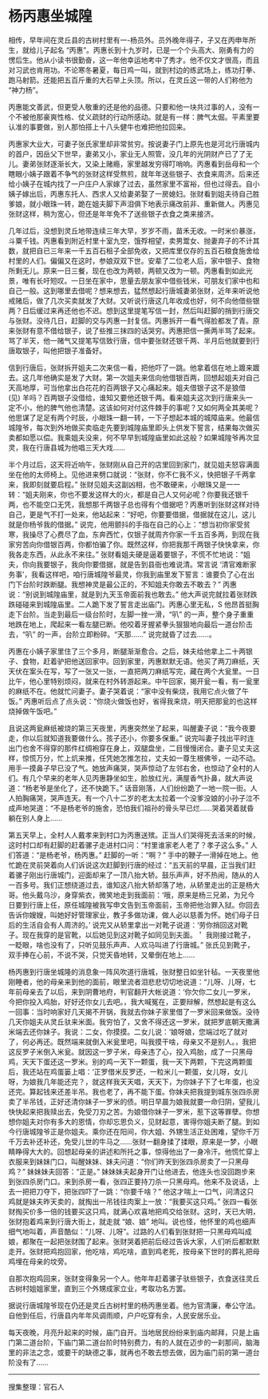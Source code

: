 # 杨丙惠坐城隍

相传，早年间在灵丘县的古树村里有一-杨员外。员外晚年得子，子又在丙申年所生，就给儿子起名 “丙惠”。丙惠长到十九岁时，已是一个个头高大、刚勇有力的愣后生。他从小读书很勤奋，这一年他幸运地考中了秀才。他不仅文才很高，而且对习武也肯用功。不论寒冬暑夏，每日鸡一叫，就到村边的练武场上，练功打拳、跑马射箭。还能把五百斤重的大石举上头顶。所以，在灵丘这一带的人们称他为 “神力杨”。

丙惠能文善武，但更受人敬重的还是他的品德。只要和他一块共过事的人，没有一个不被他那豪爽性格、仗义疏财的行动所感动。就是有一样：脾气太倔。平素里要认准的事要做，别人那怕搭上十八头健牛也难把他拉回来。

丙惠家大业大，可妻子张氏家里却非常贫穷。按说妻子门上原先也是河北行唐城内的首户，因岳父下世早，妻弟又小，家业无人照管，没几年的光阴财产已了了无儿。妻弟张财逐渐长大，又染上赌瘾，家里越发穷得叮哨响。丙惠看到岳母和一个瞎眼小姨子跟着不争气的张财这样受熬煎，就年年送些银子、衣食来周济。后来还给小姨子在城内找了一户庄户人家嫁了过去，虽然家里不富裕，但也过得去。自小姨子嫁出后，丙惠东托人、西求人又给妻弟娶了一房媳妇。张财看到姐夫待自己胜爹娘，就小眼珠一转，跪在姐夫脚下声泪俱下地表示痛改前非、重新做人。丙惠见张财这样，稍为宽心，但还是年年免不了送些银子衣食之类来接济。

几年过后，没想到灵丘地带连续三年大早，岁岁不雨，苗禾无收。一时米价暴涨，斗粟千钱。丙惠看到附近村里十室九空，饿殍相望，卖男鬻女、抛妻弃子的不计其数，就把自已三年来一千五百石租子全部免收，又把库里仅存的五百石粮食施舍给村里的人们。偏偏又在这时，参娘双双下世。安辈了二位老人后，家中银子、食物所剩无儿。原来一日三餐，现在也改为两顿，两顿又改为一顿。丙惠看到如此光景，唯有长吁短叹。一日坐在家中，思量去朋友家中借些钱米，可朋友们家中也和自己一般。这到哪里去借呢？想来想去，猛然想起行唐城妻弟张财，近年来听说他戒赌后，做了几次买卖就发了大财。又听说行唐这几年收成也好，何不向他借些银两？日后缓过来再还他也不迟。想到这里提笔写信一封，然后叫赶脚的捎到行唐交与张财。没待几日，赶脚的交与丙惠一封复信。丙惠拆开一看气得脸都发了青。原来张财有意不借给银子，说了些推三抹四的话哭穷。丙惠把信一撕两半骂了起来。骂了半天，他一赌气又提笔写信致行唐，信中要张财还银千两、半月后他就要到行唐取银子，叫他把银子准备好。

信到行唐后，张财拆开姐夫二次来信一看，把他吓了一跳。他拿着信在地上踱来踱去。这几年他确实是发了大财。第一次姐夫来信向他借银百两，回想起姐夫对自己天高地厚，可当他拿出白花花的百两银子又心痛起来。姐夫借银子这不是狼借 (见) 羊吗？百两银子没借给，谁知又要他还银千两。看来姐夫这次到行唐来头一定不小，他的脾气他也清楚。这该如何对付这件棘手的事呢？又如何两全其美呢？他思谋了足足有两个时辰，小眼珠一翻一转，一下子想起本城的城障庙来。他最信城隍爷，每次到外地做买卖临走先要到城隍庙里即头上供发下誓言，结果每次做买卖都如愿以偿。我乘姐夫没来，何不早早到城隍庙里如此这般？如果城隍爷再次显灵，我在行唐县城为他唱三天大戏……

半个月过后，这天将近响午，张财刚从自己开的店里回到家门，就见姐夫怒容满面坐在他的太师椅上。见他进来劈口就说：“张财，你不仁我不义，快把银子千两拿来，我即刻就要启程。” 张财见姐夫这副凶相，也不敢硬来，小眼珠又是一一转：“姐夫刚来，你也不要发这样大的火，都是自己人又何必呢？你要我还银千两，也不能空口无凭，我想那千两银子总也得有个借据吧？丙惠听到张财这样对待自己，更是气不打一处来，他站起来：“好吧，你要要借据，借据就在这儿，这儿就是你杨爷我的借据。” 说完，他用颤抖的手指在自己的心上：“想当初你家受贫寒，我操尽了心费尽了血，东奔西忙，仅银子就周齐你家一千五百多两，到现在我家穷苦向你借银百两，你都怕骗了你。既然这样，你把我那千两银子快快拿来，你我各走东西，从此永不来往。” 张财看姐夫硬是逼着要银子，不慌不忙地说：“姐夫，你向我要银子，我向你要借据，就是告到县衙也难说清。常言说 ‘清官难断家务事’，我看这样吧，咱行唐城隍爷最灵，你我到庙里发下誓言：谁要负了心在出门下台阶时跌断腿。我想神灵是最公正的，不知姐夫你敢去不敢去？” 丙惠说：“别说到城隍庙里，就是到九天玉帝面前我也敢去。” 他大声说完就拉着张财跌跌碰碰来到城隍庙里。二人跪下发了誓言走出庙门。丙惠心里无私，S 他昂首挺胸走下台阶。当走到最后一级台阶时，左脚一挫一滑，“叭” 的一声，整个身子重重地跌在地上，爬起来一看左腿已断。他咬着牙握紧拳头狠狠地向最后一道台阶击去，“叭” 的一声，台阶立即粉碎。“天那……” 说完就昏了过去……。

丙惠在小姨子家里住了三个多月，断腿渐渐愈合。之后，妹夫给他拿上二十两银子、食物，赶着驴把他送回家中。回到家里，丙惠默默无语。他买了两刀麻纸，天天伏在案头在写，写了一张又一张，一直把两刀麻纸写完，藏在两个大瓮里。一日比午，他心里特别烦闷，就来在村外转游起来。中午回家，揭开瓮一看，有一瓮里的麻纸不在。他就忙问妻子。妻子哭着说：“家中没有柴烧，我用它点火做了午饭。” 丙惠听后点了点头说：“你烧火做饭也好，省得我来烧，明天把那瓮的也这样烧掉做午饭吧。”

且说这两瓮麻纸被烧的第三天夜里，丙惠突然坐了起来，叫醒妻子说：“我今夜要走，你以后就知道我要做什么。孩子还小，你要多保重。” 说完叫妻子找出平时连出门也舍不得穿的那件红绸袍穿在身上，双腿盘坐，二目慢慢闭合。妻子见丈夫这样，惊慌万分，忙上炕来推，任凭她怎推怎拉，丈夫如一尊生根佛爷，一动不动。用手一摸鼻子早已没了气。她放声痛哭，哭声惊动了左邻右舍，也惊动了全村的人们。有几个早来的老年人见丙惠静坐如生，脸放红光，满屋香气扑鼻，就大声说道：“杨老爷是坐化了，还不快跪下。” 话音刚落，人们纷纷跪了一地一院一街。人人拍胸痛哭，哭声连天。有一个八十二岁的老太太拉着一个没爹没娘的小孙子泣不成声地哭道：“不是杨老爷的施舍，恐怕我们祖孙的骨头早已烂……哭着哭着就昏躺在别人身上……

第五天早上，全村人人戴孝来到村口为丙惠送殡。正当人们哭得死去活来的时候，这时村口却有赶脚的赶着骡子走进村口问：“村里谁家老人老了？孝子这么多。” 人们答道：“是杨老爷，杨丙惠。” 赶脚的一听：“啊？” 手中的鞭子一滑掉在地上。他忙跪在灵前哭着向人们诉说这次赶脚到行唐的经过：“五天前的早晨，正当我们赶着骡子刚出行唐城门，迎面却来了一顶八抬大轿。鼓乐声声，好不热闹，随从的人一百多号。我们正想绕道过去，谁知这八抬大轿却落了地，从轿里走出的正是杨大哥。他头戴乌沙，身穿紫衣，微笑地走到我面前：‘哦，原来是杨三兄弟，为兄今日要到行唐上任，原任城隍被我写申文告到玉帝面前，玉帝把他治罪入狱。你回去告诉你嫂嫂，叫她好好管理家业，教子多做功课，做人必以慈善为怀。她们母子日后的生活自会有人周济的。’ 说完又从轿里拿出一对靴子说道：‘劳你捎回这对靴子。现在我穿的是官靴，以后她见到这对靴子如同见到夫面。＇ 我刚接过靴子，一眨眼，啥也没有了，只听见鼓乐声声、人欢马叫进了行唐城。” 张氏见到靴子，双手捧在心前，不说不哭，只觉天昏地转，又晕倒在地上……

杨丙惠到行唐坐城隆的消息象一阵风吹道行唐城，张财整日如坐针毡。一天夜里他刚睡者，他的母亲来到他的面前，眼里流者泪悲悲切切地说道：“儿呀、儿呀，七年前母亲去了以后，来到阴曹地府，判官翻开大帐说道：‘你欠你二女儿一罗米，今把你投入鸡胎，好好还你女儿去吧。，我大喊冤在，正要辩解，然想起是有这么一回事：当时响家好几天揭不开锅，我就去你妹子家里借了一罗米回来做饭。没待几天你姐夫从灵丘驮来米面。我穷怕了，又舍不得还这一罗米，就把罗底朝天撒满米端去还你妹子。我说：二女，你摸摸。二女儿说：‘娘呀娘，您端过吃了就对了，何必再还。既然端来就倒入米瓮里吧，叫我摸干啥，母亲又不是别人。，我把这反罗子米倒入米瓮。就因这一罗子米，母亲违了心，投入鸡胎，成了一只黑母鸡，天天下蛋还这一罗米。别的鸡一天下一颗蛋，我一天下两颗，下完这两颗蛋后，我还站在鸡蛋篓上唱：‘正罗借米反罗还，一粒米儿一颗蛋，女儿呀，女儿呀，为娘我几年能还完？，就这样我天天唱，天天下，为你妹子下了七年蛋，也没还完。算起钱来还差半吊。我也老了，再不能下蛋。你妹夫把我提到城东张四杀房卖了半吊钱，正好还清你妹子一罗米的债。明日早晨为娘我就要一命归阴，望我儿快快起来把我赎出去，免受刀刃之苦。为娘借你妹子一罗米，惹下这等罪孽。你想想你姐夫对你有多大的恩情，你却忘恩负义，见财起意，害得你姐夫断了腿。到如今行唐城隍爷正是你姐夫。乘你还在阳间，你大姐、外甥生活正处困难，望你千万千万去补还补还，免受儿世的牛马之……张财一翻身揉了揉眼，原来是一梦，小眼睛睁得大大的。回想起母亲的讲述和所托之事，惊得他出了一身冷汗。他慌忙穿上衣服来到妹妹门口，叫醒妹妹、妹夫问道：“你们昨天到张四杀房卖了一只黑母鸡？” 妹妹妹夫回答：“正是。” 妹妹妹夫起身开门让他进去，他连头也没回跑步来到张四杀房门口。来到杀房一看，张四正要持刀杀一只黑母鸡。他来不及说话，上去一把把刀夺下，把张四吓了一跳：“你要千啥？” 他这才喘上一口气，问清这只鸡就是妹夫昨天卖的，就掏出一吊钱往肉案上一放：“我要买这只鸡。” 张四一看张财掏买价多一倍的钱要买这只鸡，就满心欢喜地把鸡交给张财。这时，天已大明，张财抱着鸡来到行唐大街上，就走就 “娘、娘” 地叫。说也怪，他怀里的鸡也细声细气地叫着，声音酷似：“儿呀、儿呀”。过路的人们看到张财把一只黑母鸡叫成娘，都聚在一起把张财围了起来。张财哭着把前后经过告诉大家，人们听后都默默走开。张财把鸡抱回家，他吃啥，鸡吃啥，直到鸡老死，按母亲下世时的葬礼把母鸡埋在母亲的坟旁。

自那次抱鸡回来，张财变得象另一个人。他年年赶着骡子驮些银子，衣食送往灵丘古树村姐姐家里，直到三个外甥成家立业，考取功名方罢。

据说行唐城隍爷现在仍还是灵丘古树村里的杨丙惠坐着。他为官清廉，奉公守法。自他到任后，行唐县内年年风调雨顺，户户吃穿有余，人民安居乐业。

每天夜晚，月亮升起来的时候，庙门自开。当地居民纷纷来到庙内邮拜，只是上庙门第二道台阶，下庙门第二道台阶时特别费力，有的人就在迈步的一刹那间，脑海里的非法之念，或要干的缺德之事，就再也不敢去想去做，因为庙门前的第一道台阶没有了……

---

搜集整理：官石人